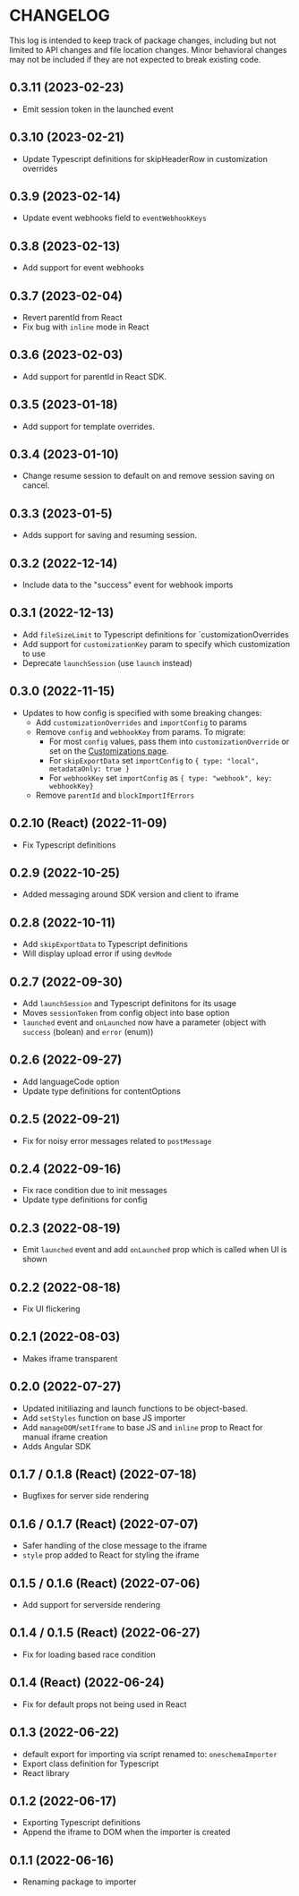 # CHANGELOG

This log is intended to keep track of package changes, including
but not limited to API changes and file location changes. Minor behavioral
changes may not be included if they are not expected to break existing code.

## 0.3.11 (2023-02-23)

- Emit session token in the launched event

## 0.3.10 (2023-02-21)

- Update Typescript definitions for skipHeaderRow in customization overrides

## 0.3.9 (2023-02-14)

- Update event webhooks field to `eventWebhookKeys`

## 0.3.8 (2023-02-13)

- Add support for event webhooks

## 0.3.7 (2023-02-04)

- Revert parentId from React
- Fix bug with `inline` mode in React

## 0.3.6 (2023-02-03)

- Add support for parentId in React SDK.

## 0.3.5 (2023-01-18)

- Add support for template overrides.

## 0.3.4 (2023-01-10)

- Change resume session to default on and remove session saving on cancel.

## 0.3.3 (2023-01-5)

- Adds support for saving and resuming session.

## 0.3.2 (2022-12-14)

- Include data to the "success" event for webhook imports

## 0.3.1 (2022-12-13)

- Add `fileSizeLimit` to Typescript definitions for `customizationOverrides
- Add support for `customizationKey` param to specify which customization to use
- Deprecate `launchSession` (use `launch` instead)

## 0.3.0 (2022-11-15)

- Updates to how config is specified with some breaking changes:
  - Add `customizationOverrides` and `importConfig` to params
  - Remove `config` and `webhookKey` from params. To migrate:
    - For most `config` values, pass them into `customizationOverride` or set on the [Customizations page](https://app.oneschema.co/customizations).
    - For `skipExportData` set `importConfig` to `{ type: "local", metadataOnly: true }`
    - For `webhookKey` set `importConfig` as `{ type: "webhook", key: webhookKey}`
  - Remove `parentId` and `blockImportIfErrors`

## 0.2.10 (React) (2022-11-09)

- Fix Typescript definitions

## 0.2.9 (2022-10-25)

- Added messaging around SDK version and client to iframe

## 0.2.8 (2022-10-11)

- Add `skipExportData` to Typescript definitions
- Will display upload error if using `devMode`

## 0.2.7 (2022-09-30)

- Add `launchSession` and Typescript definitons for its usage
- Moves `sessionToken` from config object into base option
- `launched` event and `onLaunched` now have a parameter (object with `success` (bolean) and `error` (enum))

## 0.2.6 (2022-09-27)

- Add languageCode option
- Update type definitions for contentOptions

## 0.2.5 (2022-09-21)

- Fix for noisy error messages related to `postMessage`

## 0.2.4 (2022-09-16)

- Fix race condition due to init messages
- Update type definitions for config

## 0.2.3 (2022-08-19)

- Emit `launched` event and add `onLaunched` prop which is called when UI is shown

## 0.2.2 (2022-08-18)

- Fix UI flickering

## 0.2.1 (2022-08-03)

- Makes iframe transparent

## 0.2.0 (2022-07-27)

- Updated initiliazing and launch functions to be object-based.
- Add `setStyles` function on base JS importer
- Add `manageDOM`/`setIframe` to base JS and `inline` prop to React for manual iframe creation
- Adds Angular SDK

## 0.1.7 / 0.1.8 (React) (2022-07-18)

- Bugfixes for server side rendering

## 0.1.6 / 0.1.7 (React) (2022-07-07)

- Safer handling of the close message to the iframe
- `style` prop added to React for styling the iframe

## 0.1.5 / 0.1.6 (React) (2022-07-06)

- Add support for serverside rendering

## 0.1.4 / 0.1.5 (React) (2022-06-27)

- Fix for loading based race condition

## 0.1.4 (React) (2022-06-24)

- Fix for default props not being used in React

## 0.1.3 (2022-06-22)

- default export for importing via script renamed to: `oneschemaImporter`
- Export class definition for Typescript
- React library

## 0.1.2 (2022-06-17)

- Exporting Typescript definitions
- Append the iframe to DOM when the importer is created

## 0.1.1 (2022-06-16)

- Renaming package to importer
